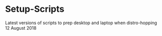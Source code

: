 # Setup-Scripts
Latest versions of scripts to prep desktop and laptop when distro-hopping
12 August 2018
